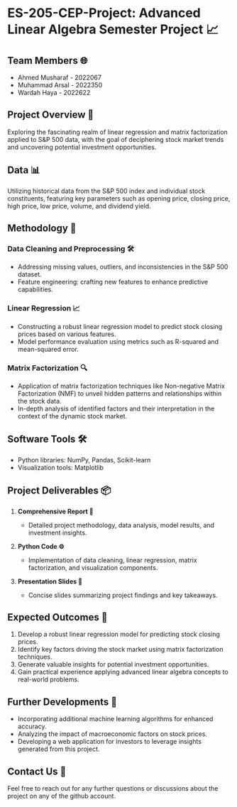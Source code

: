 # ES-205-CEP-Project: Advanced Linear Algebra Semester Project 📈

## Team Members 🌐
- Ahmed Musharaf - 2022067
- Muhammad Arsal - 2022350
- Wardah Haya - 2022622

## Project Overview 🚀
Exploring the fascinating realm of linear regression and matrix factorization applied to S&P 500 data, with the goal of deciphering stock market trends and uncovering potential investment opportunities.

## Data 📊
Utilizing historical data from the S&P 500 index and individual stock constituents, featuring key parameters such as opening price, closing price, high price, low price, volume, and dividend yield.

## Methodology 📑
### Data Cleaning and Preprocessing 🛠️
- Addressing missing values, outliers, and inconsistencies in the S&P 500 dataset.
- Feature engineering: crafting new features to enhance predictive capabilities.

### Linear Regression 📈
- Constructing a robust linear regression model to predict stock closing prices based on various features.
- Model performance evaluation using metrics such as R-squared and mean-squared error.

### Matrix Factorization 🔍
- Application of matrix factorization techniques like Non-negative Matrix Factorization (NMF) to unveil hidden patterns and relationships within the stock data.
- In-depth analysis of identified factors and their interpretation in the context of the dynamic stock market.

## Software Tools 🛠️
- Python libraries: NumPy, Pandas, Scikit-learn
- Visualization tools: Matplotlib

## Project Deliverables 📦
1. **Comprehensive Report 📄**
   - Detailed project methodology, data analysis, model results, and investment insights.

2. **Python Code ⚙️**
   - Implementation of data cleaning, linear regression, matrix factorization, and visualization components.

3. **Presentation Slides 🎤**
   - Concise slides summarizing project findings and key takeaways.

## Expected Outcomes 🎯
1. Develop a robust linear regression model for predicting stock closing prices.
2. Identify key factors driving the stock market using matrix factorization techniques.
3. Generate valuable insights for potential investment opportunities.
4. Gain practical experience applying advanced linear algebra concepts to real-world problems.

## Further Developments 🚧
- Incorporating additional machine learning algorithms for enhanced accuracy.
- Analyzing the impact of macroeconomic factors on stock prices.
- Developing a web application for investors to leverage insights generated from this project.

## Contact Us 📧
Feel free to reach out for any further questions or discussions about the project on any of the github account.
